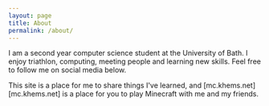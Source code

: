 ```yaml
---
layout: page
title: About
permalink: /about/
---
```


I am a second year computer science student at the University of Bath. I enjoy triathlon, computing, meeting people and learning new skills. Feel free to follow me on social media below. 

This site is a place for me to share things I've learned, and [mc.khems.net][mc.khems.net] is a place for you to play Minecraft with me and my friends. 